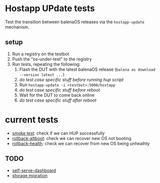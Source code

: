 
# Hostapp UPdate tests

Test the transition between balenaOS releases via the `hostapp-update` mechanism.

## setup

1. Run a registry on the testbot
2. Push the "os-under-test" to the registry
3. Run tests, repeating the following:
	1. Flash the DUT with the latest balenaOS release (`balena os download --version latest ...`)
	2. _do test case specific stuff before running hup script_
	3. Run `hostapp-update -i <testbot>:5000/hostapp`
	4. _do test case specific stuff before reboot_
	5. Wait for the DUT to come back online
	6. _do test case specific stuff after reboot_

# current tests

* [smoke test](./tests/smoke.js): check if we can HUP successfully
* [rollback-altboot](./tests/rollback-altboot.js): check we can recover new OS not booting
* [rollback-health](./tests/rollback-health.js): check we can recover from new OS being unhealhty

## TODO

* [self-serve-dashboard](./tests/self-serve-dashboard.js)
* [storage migration](./tests/storagemigration.js)
